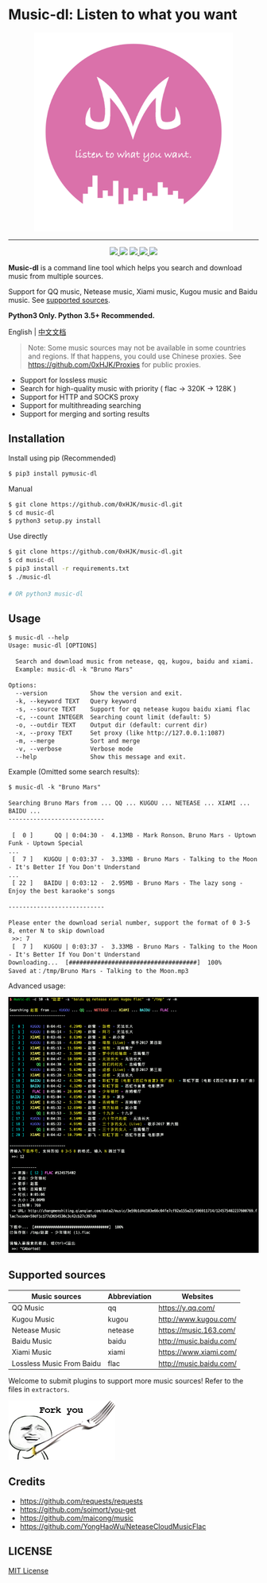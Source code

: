 # Music-dl: Listen to what you want

<p align="center">
    <img src="https://github.com/0xHJK/music-dl/raw/master/static/logo.png" height="400" alt="music-dl">
</p>
<hr>
<p align="center">
  <a href="https://travis-ci.org/0xHJK/music-dl">
    <img src="https://travis-ci.org/0xHJK/music-dl.svg?branch=master">
  </a>
  <a><img src="https://img.shields.io/pypi/pyversions/pymusic-dl.svg"></a>
  <a href="https://codecov.io/gh/0xHJK/music-dl">
    <img src="https://codecov.io/gh/0xHJK/music-dl/branch/master/graph/badge.svg"/>
  </a>
  <a href="https://github.com/0xHJK/music-dl/releases">
    <img src="https://img.shields.io/github/release/0xHJK/music-dl.svg">
  </a>
  <a><img src="https://img.shields.io/github/license/0xHJK/music-dl.svg"></a>
</p>

**Music-dl** is a command line tool which helps you search and download music from multiple sources.

Support for QQ music, Netease music, Xiami music, Kugou music and Baidu music. See [supported sources](#supported-sources).

**Python3 Only. Python 3.5+ Recommended.**

English | [中文文档](https://github.com/0xHJK/music-dl/blob/master/README.md)

> Note: Some music sources may not be available in some countries and regions. If that happens, you could use Chinese proxies. See <https://github.com/0xHJK/Proxies> for public proxies.

- Support for lossless music
- Search for high-quality music with priority ( flac -> 320K -> 128K )
- Support for HTTP and SOCKS proxy
- Support for multithreading searching
- Support for merging and sorting results

## Installation

Install using pip (Recommended)

```bash
$ pip3 install pymusic-dl
```

Manual

```bash
$ git clone https://github.com/0xHJK/music-dl.git
$ cd music-dl
$ python3 setup.py install
```

Use directly

```bash
$ git clone https://github.com/0xHJK/music-dl.git
$ cd music-dl
$ pip3 install -r requirements.txt
$ ./music-dl

# OR python3 music-dl
```

## Usage

```
$ music-dl --help
Usage: music-dl [OPTIONS]

  Search and download music from netease, qq, kugou, baidu and xiami.
  Example: music-dl -k "Bruno Mars"

Options:
  --version            Show the version and exit.
  -k, --keyword TEXT   Query keyword
  -s, --source TEXT    Support for qq netease kugou baidu xiami flac
  -c, --count INTEGER  Searching count limit (default: 5)
  -o, --outdir TEXT    Output dir (default: current dir)
  -x, --proxy TEXT     Set proxy (like http://127.0.0.1:1087)
  -m, --merge          Sort and merge
  -v, --verbose        Verbose mode
  --help               Show this message and exit.
```

Example (Omitted some search results):

```
$ music-dl -k "Bruno Mars"

Searching Bruno Mars from ... QQ ... KUGOU ... NETEASE ... XIAMI ... BAIDU ...
---------------------------

 [  0 ]      QQ | 0:04:30 -  4.13MB - Mark Ronson、Bruno Mars - Uptown Funk - Uptown Special
...
 [  7 ]   KUGOU | 0:03:37 -  3.33MB - Bruno Mars - Talking to the Moon - It's Better If You Don't Understand
...
 [ 22 ]   BAIDU | 0:03:12 -  2.95MB - Bruno Mars - The lazy song - Enjoy the best karaoke's songs

---------------------------

Please enter the download serial number, support the format of 0 3-5 8, enter N to skip download
 >>: 7
 [  7 ]   KUGOU | 0:03:37 -  3.33MB - Bruno Mars - Talking to the Moon - It's Better If You Don't Understand
Downloading...  [####################################]  100%
Saved at：/tmp/Bruno Mars - Talking to the Moon.mp3
```

Advanced usage:

![](https://github.com/0xHJK/music-dl/raw/master/static/advance.png)

## Supported sources

| Music sources             | Abbreviation | Websites                  |
| ------------------------- | ------------ | ------------------------- |
| QQ Music                  | qq           | <https://y.qq.com/>       |
| Kugou Music               | kugou        | <http://www.kugou.com/>   |
| Netease Music             | netease      | <https://music.163.com/>  |
| Baidu Music               | baidu        | <http://music.baidu.com/> |
| Xiami Music               | xiami        | <https://www.xiami.com/>  |
| Lossless Music From Baidu | flac         | <http://music.baidu.com/> |

Welcome to submit plugins to support more music sources! Refer to the files in `extractors`.

![](https://github.com/0xHJK/music-dl/raw/master/static/fork.png)

## Credits

- <https://github.com/requests/requests>
- <https://github.com/soimort/you-get>
- <https://github.com/maicong/music>
- <https://github.com/YongHaoWu/NeteaseCloudMusicFlac>

## LICENSE

[MIT License](https://github.com/0xHJK/music-dl/blob/master/LICENSE)

